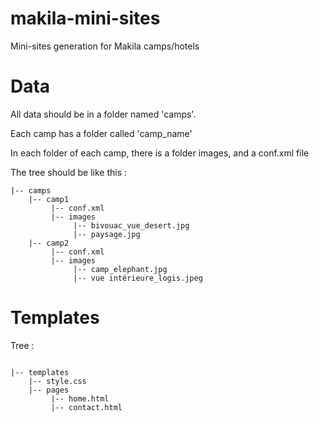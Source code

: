 # makila-mini-sites
Mini-sites generation for Makila camps/hotels

# Data

All data should be in a folder named 'camps'.

Each camp has a folder called 'camp_name'

In each folder of each camp, there is a folder images, and a conf.xml file


The tree should be like this :

```
|-- camps
    |-- camp1
         |-- conf.xml
         |-- images
              |-- bivouac_vue_desert.jpg
              |-- paysage.jpg
    |-- camp2
         |-- conf.xml
         |-- images
              |-- camp_elephant.jpg
              |-- vue intérieure_logis.jpeg
```

# Templates

Tree :

```

|-- templates
    |-- style.css
    |-- pages
         |-- home.html
         |-- contact.html
```
